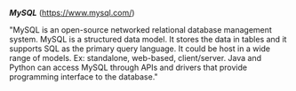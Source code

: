 ***MySQL*** (https://www.mysql.com/)

"MySQL is an open-source networked relational database management system. 
MySQL is a structured data model. It stores the data in tables and it supports SQL as the primary query language.
It could be host in a wide range of models. Ex: standalone, web-based, client/server.
Java and Python can access MySQL through APIs and drivers that provide programming interface to the database."
